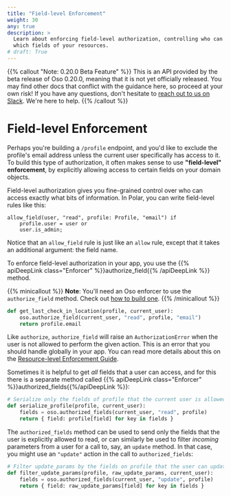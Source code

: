 ```yaml
---
title: "Field-level Enforcement"
weight: 30
any: true
description: >
  Learn about enforcing field-level authorization, controlling who can access
  which fields of your resources.
# draft: True
---
```


{{% callout "Note: 0.20.0 Beta Feature" %}}
  This is an API provided by the beta release of Oso 0.20.0, meaning that it is
  not yet officially released. You may find other docs that conflict with the
  guidance here, so proceed at your own risk! If you have any questions, don't
  hesitate to [reach out to us on Slack](https://join-slack.osohq.com). We're
  here to help.
{{% /callout %}}

<div class="pb-10"></div>

# Field-level Enforcement

Perhaps you're building a `/profile` endpoint, and you'd like to exclude the
profile's email address unless the current user specifically has access to it.
To build this type of authorization, it often makes sense to use **"field-level"
enforcement**, by explicitly allowing access to certain fields on your domain
objects.

Field-level authorization gives you fine-grained control over who can access
exactly what bits of information. In Polar, you can write field-level rules like
this:

```polar
allow_field(user, "read", profile: Profile, "email") if
    profile.user = user or
    user.is_admin;
```

Notice that an `allow_field` rule is just like an `allow` rule, except that it
takes an additional argument: the field name.

To enforce field-level authorization in your app, you use the {{% apiDeepLink
class="Enforcer" %}}authorize_field{{% /apiDeepLink %}} method.

{{% minicallout %}}
**Note**: You'll need an Oso enforcer to use the `authorize_field` method. Check
out [how to build one](enforcer.html).
{{% /minicallout %}}

```python
def get_last_check_in_location(profile, current_user):
    oso.authorize_field(current_user, "read", profile, "email")
    return profile.email
```

Like `authorize`, `authorize_field` will raise an `AuthorizationError` when the
user is not allowed to perform the given action. This is an error that you
should handle globally in your app. You can read more details about this on the
[Resource-level Enforcement Guide](resource.html#authorization-failure).

Sometimes it is helpful to get
_all_ fields that a user can access, and for this there is a separate method
called {{% apiDeepLink class="Enforcer" %}}authorized_fields{{%/apiDeepLink %}}:

```python
# Serialize only the fields of profile that the current user is allowed to read
def serialize_profile(profile, current_user):
    fields = oso.authorized_fields(current_user, "read", profile)
    return { field: profile[field] for key in fields }
```

The `authorized_fields` method can be used to send only the fields that the user
is explicitly allowed to read, or can similarly be used to filter _incoming_
parameters from a user for a call to, say, an `update` method. In that case, you
might use an `"update"` action in the call to `authorized_fields`:

```python
# Filter update_params by the fields on profile that the user can update
def filter_update_params(profile, raw_update_params, current_user):
    fields = oso.authorized_fields(current_user, "update", profile)
    return { field: raw_update_params[field] for key in fields }
```
